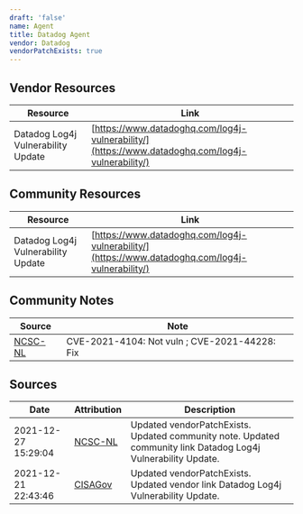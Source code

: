 ```yaml
---
draft: 'false'
name: Agent
title: Datadog Agent
vendor: Datadog
vendorPatchExists: true
---
```


## Vendor Resources
| Resource | Link |
| --- | --- |
| Datadog Log4j Vulnerability Update | [https://www.datadoghq.com/log4j-vulnerability/](https://www.datadoghq.com/log4j-vulnerability/) |

## Community Resources
| Resource | Link |
| --- | --- |
| Datadog Log4j Vulnerability Update | [https://www.datadoghq.com/log4j-vulnerability/](https://www.datadoghq.com/log4j-vulnerability/) |

## Community Notes
| Source | Note |
| --- | --- |
| [NCSC-NL](https://github.com/NCSC-NL/log4shell/blob/main/software/README.md) | CVE-2021-4104: Not vuln ; CVE-2021-44228: Fix </ul> |

## Sources
| Date | Attribution | Description |
| --- | --- | --- |
| 2021-12-27 15:29:04 | [NCSC-NL](https://github.com/NCSC-NL/log4shell/blob/main/software/README.md) | Updated vendorPatchExists. Updated community note. Updated community link Datadog Log4j Vulnerability Update.  |
| 2021-12-21 22:43:46 | [CISAGov](https://raw.githubusercontent.com/cisagov/log4j-affected-db/develop/README.md) | Updated vendorPatchExists. Updated vendor link Datadog Log4j Vulnerability Update.  |
